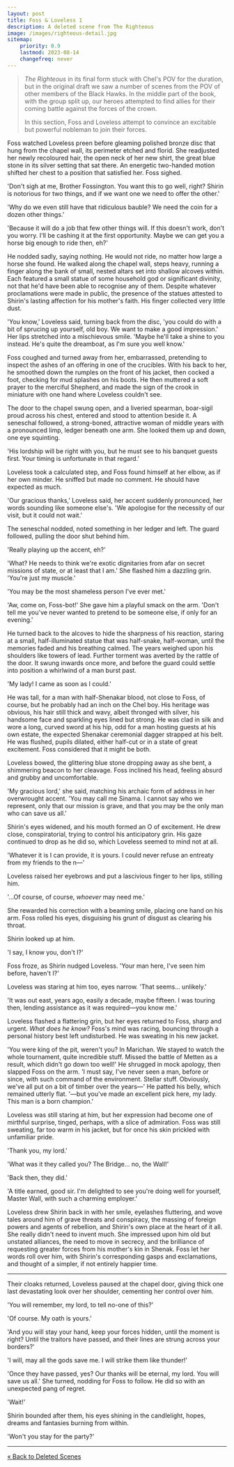 ```yaml
---
layout: post
title: Foss & Loveless 1
description: A deleted scene from The Righteous
image: /images/righteous-detail.jpg
sitemap:
    priority: 0.9
    lastmod: 2023-08-14
    changefreq: never
---
```


> _The Righteous_ in its final form stuck with Chel's POV for the duration, but in the original draft we saw a number of scenes from the POV of other members of the Black Hawks. In the middle part of the book, with the group split up, our heroes attempted to find allies for their coming battle against the forces of the crown.
>
> In this section, Foss and Loveless attempt to convince an excitable but powerful nobleman to join their forces.

Foss watched Loveless preen before gleaming polished bronze disc that hung from the chapel wall, its perimeter etched and florid. She readjusted her newly recoloured hair, the open neck of her new shirt, the great blue stone in its silver setting that sat there. An energetic two-handed motion shifted her chest to a position that satisfied her. Foss sighed.

'Don't sigh at me, Brother Fossington. You want this to go well, right? Shirin is notorious for two things, and if we want one we need to offer the other.'

'Why do we even still have that ridiculous bauble? We need the coin for a dozen other things.'

'Because it will do a job that few other things will. If this doesn't work, don't you worry. I'll be cashing it at the first opportunity. Maybe we can get you a horse big enough to ride then, eh?'

He nodded sadly, saying nothing. He would not ride, no matter how large a horse she found. He walked along the chapel wall, steps heavy, running a finger along the bank of small, nested altars set into shallow alcoves within. Each featured a small statue of some household god or significant divinity, not that he'd have been able to recognise any of them. Despite whatever proclamations were made in public, the presence of the statues attested to Shirin's lasting affection for his mother's faith. His finger collected very little dust.

'You know,' Loveless said, turning back from the disc, 'you could do with a bit of sprucing up yourself, old boy. We want to make a good impression.' Her lips stretched into a mischievous smile. 'Maybe he'll take a shine to you instead. He's quite the dreamboat, as I'm sure you well know.'

Foss coughed and turned away from her, embarrassed, pretending to inspect the ashes of an offering in one of the crucibles. With his back to her, he smoothed down the rumples on the front of his jacket, then cocked a foot, checking for mud splashes on his boots. He then muttered a soft prayer to the merciful Shepherd, and made the sign of the crook in miniature with one hand where Loveless couldn't see.

The door to the chapel swung open, and a liveried spearman, boar-sigil proud across his chest, entered and stood to attention beside it. A seneschal followed, a strong-boned, attractive woman of middle years with a pronounced limp, ledger beneath one arm. She looked them up and down, one eye squinting.

'His lordship will be right with you, but he must see to his banquet guests first. Your timing is unfortunate in that regard.'

Loveless took a calculated step, and Foss found himself at her elbow, as if her own minder. He sniffed but made no comment. He should have expected as much.

'Our gracious thanks,' Loveless said, her accent suddenly pronounced, her words sounding like someone else's. 'We apologise for the necessity of our visit, but it could not wait.'

The seneschal nodded, noted something in her ledger and left. The guard followed, pulling the door shut behind him.

'Really playing up the accent, eh?'

'What? He needs to think we're exotic dignitaries from afar on secret missions of state, or at least that I am.' She flashed him a dazzling grin. 'You're just my muscle.'

'You may be the most shameless person I've ever met.'

'Aw, come on, Foss-bot!' She gave him a playful smack on the arm. 'Don't tell me you've never wanted to pretend to be someone else, if only for an evening.'

He turned back to the alcoves to hide the sharpness of his reaction, staring at a small, half-illuminated statue that was half-snake, half-woman, until the memories faded and his breathing calmed. The years weighed upon his shoulders like towers of lead. Further torment was averted by the rattle of the door. It swung inwards once more, and before the guard could settle into position a whirlwind of a man burst past.

'My lady! I came as soon as I could.'

He was tall, for a man with half-Shenakar blood, not close to Foss, of course, but he probably had an inch on the Chel boy. His heritage was obvious, his hair still thick and wavy, albeit thronged with silver, his handsome face and sparkling eyes lined but strong. He was clad in silk and wore a long, curved sword at his hip, odd for a man hosting guests at his own estate, the expected Shenakar ceremonial dagger strapped at his belt. He was flushed, pupils dilated, either half-cut or in a state of great excitement. Foss considered that it might be both.

Loveless bowed, the glittering blue stone dropping away as she bent, a shimmering beacon to her cleavage. Foss inclined his head, feeling absurd and grubby and uncomfortable.

'My gracious lord,' she said, matching his archaic form of address in her overwrought accent. 'You may call me Sinama. I cannot say who we represent, only that our mission is grave, and that you may be the only man who can save us all.'

Shirin's eyes widened, and his mouth formed an O of excitement. He drew close, conspiratorial, trying to control his anticipatory grin. His gaze continued to drop as he did so, which Loveless seemed to mind not at all.

'Whatever it is I can provide, it is yours. I could never refuse an entreaty from my friends to the n—'

Loveless raised her eyebrows and put a lascivious finger to her lips, stilling him.

'…Of course, of course, _whoever_ may need me.'

She rewarded his correction with a beaming smile, placing one hand on his arm. Foss rolled his eyes, disguising his grunt of disgust as clearing his throat.

Shirin looked up at him.

'I say, I know you, don't I?'

Foss froze, as Shirin nudged Loveless. 'Your man here, I've seen him before, haven't I?'

Loveless was staring at him too, eyes narrow. 'That seems… unlikely.'

'It was out east, years ago, easily a decade, maybe fifteen. I was touring then, lending assistance as it was required—you know me.'

Loveless flashed a flattering grin, but her eyes returned to Foss, sharp and urgent. _What does he know?_ Foss's mind was racing, bouncing through a personal history best left undisturbed. He was sweating in his new jacket.

'You were king of the pit, weren't you? In Marichan. We stayed to watch the whole tournament, quite incredible stuff. Missed the battle of Metten as a result, which didn't go down too well!' He shrugged in mock apology, then slapped Foss on the arm. 'I must say, I've never seen a man, before or since, with such command of the environment. Stellar stuff. Obviously, we've all put on a bit of timber over the years—' He patted his belly, which remained utterly flat. '—but you've made an excellent pick here, my lady. This man is a born champion.'

Loveless was still staring at him, but her expression had become one of mirthful surprise, tinged, perhaps, with a slice of admiration. Foss was still sweating, far too warm in his jacket, but for once his skin prickled with unfamiliar pride.

'Thank you, my lord.'

'What was it they called you? The Bridge… no, the Wall!'

'Back then, they did.'

'A title earned, good sir. I'm delighted to see you're doing well for yourself, Master Wall, with such a charming employer.'

Loveless drew Shirin back in with her smile, eyelashes fluttering, and wove tales around him of grave threats and conspiracy, the massing of foreign powers and agents of rebellion, and Shirin's own place at the heart of it all. She really didn't need to invent much. She impressed upon him old but unstated alliances, the need to move in secrecy, and the brilliance of requesting greater forces from his mother's kin in Shenak. Foss let her words roll over him, with Shirin's corresponding gasps and exclamations, and thought of a simpler, if not entirely happier time.

---

Their cloaks returned, Loveless paused at the chapel door, giving thick one last devastating look over her shoulder, cementing her control over him.

'You will remember, my lord, to tell no-one of this?'

'Of course. My oath is yours.'

'And you will stay your hand, keep your forces hidden, until the moment is right? Until the traitors have passed, and their lines are strung across your borders?'

'I will, may all the gods save me. I will strike them like thunder!'

'Once they have passed, yes? Our thanks will be eternal, my lord. You will save us all.' She turned, nodding for Foss to follow. He did so with an unexpected pang of regret.

'Wait!'

Shirin bounded after them, his eyes shining in the candlelight, hopes, dreams and fantasies burning from within.

'Won't you stay for the party?'

---

[&laquo; Back to Deleted Scenes](/deleted-scenes)
